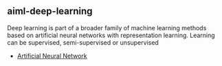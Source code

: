 ## aiml-deep-learning

Deep learning is part of a broader family of machine learning methods based on artificial neural networks with representation learning. Learning can be supervised, semi-supervised or unsupervised

- [Artificial Neural Network](https://github.com/nitor-infotech-oss/aiml-deep-learning/blob/main/ANN.ipynb)
